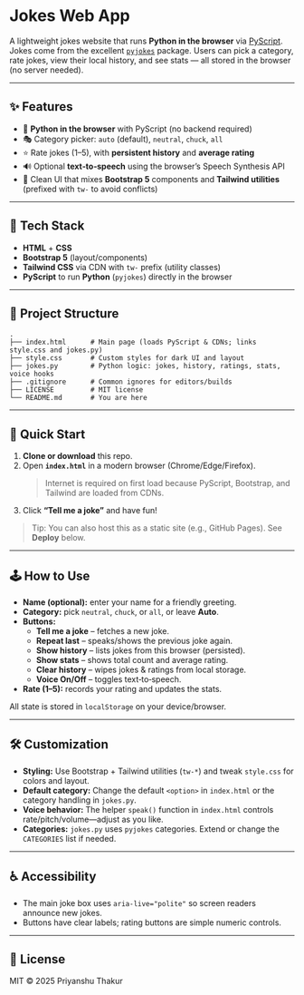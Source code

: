 # Jokes Web App

A lightweight jokes website that runs **Python in the browser** via [PyScript](https://pyscript.net/).  
Jokes come from the excellent [`pyjokes`](https://pypi.org/project/pyjokes/) package. Users can pick a category, rate jokes, view their local history, and see stats — all stored in the browser (no server needed).

---

## ✨ Features

- 🐍 **Python in the browser** with PyScript (no backend required)
- 🎭 Category picker: `auto` (default), `neutral`, `chuck`, `all`
- ⭐ Rate jokes (1–5), with **persistent history** and **average rating**
- 🔊 Optional **text‑to‑speech** using the browser’s Speech Synthesis API
- 🎨 Clean UI that mixes **Bootstrap 5** components and **Tailwind utilities** (prefixed with `tw-` to avoid conflicts)

---

## 🧱 Tech Stack

- **HTML** + **CSS**
- **Bootstrap 5** (layout/components)
- **Tailwind CSS** via CDN with `tw-` prefix (utility classes)
- **PyScript** to run **Python** (`pyjokes`) directly in the browser

---

## 📁 Project Structure

```
.
├── index.html      # Main page (loads PyScript & CDNs; links style.css and jokes.py)
├── style.css       # Custom styles for dark UI and layout
├── jokes.py        # Python logic: jokes, history, ratings, stats, voice hooks
├── .gitignore      # Common ignores for editors/builds
├── LICENSE         # MIT license
└── README.md       # You are here
```

---

## 🚀 Quick Start

1. **Clone or download** this repo.
2. Open **`index.html`** in a modern browser (Chrome/Edge/Firefox).
   > Internet is required on first load because PyScript, Bootstrap, and Tailwind are loaded from CDNs.
3. Click **“Tell me a joke”** and have fun!

> Tip: You can also host this as a static site (e.g., GitHub Pages). See **Deploy** below.

---

## 🕹️ How to Use

- **Name (optional):** enter your name for a friendly greeting.
- **Category:** pick `neutral`, `chuck`, or `all`, or leave **Auto**.
- **Buttons:**
  - **Tell me a joke** – fetches a new joke.
  - **Repeat last** – speaks/shows the previous joke again.
  - **Show history** – lists jokes from this browser (persisted).
  - **Show stats** – shows total count and average rating.
  - **Clear history** – wipes jokes & ratings from local storage.
  - **Voice On/Off** – toggles text‑to‑speech.
- **Rate (1–5):** records your rating and updates the stats.

All state is stored in `localStorage` on your device/browser.

---

## 🛠️ Customization

- **Styling:** Use Bootstrap + Tailwind utilities (`tw-*`) and tweak `style.css` for colors and layout.
- **Default category:** Change the default `<option>` in `index.html` or the category handling in `jokes.py`.
- **Voice behavior:** The helper `speak()` function in `index.html` controls rate/pitch/volume—adjust as you like.
- **Categories:** `jokes.py` uses `pyjokes` categories. Extend or change the `CATEGORIES` list if needed.

---

## ♿ Accessibility

- The main joke box uses `aria-live="polite"` so screen readers announce new jokes.
- Buttons have clear labels; rating buttons are simple numeric controls.

---

## 📜 License

MIT © 2025 Priyanshu Thakur
